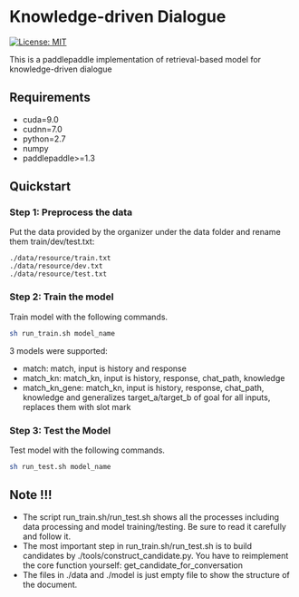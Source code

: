 Knowledge-driven Dialogue
=============================
[![License: MIT](https://img.shields.io/badge/License-MIT-yellow.svg)](https://opensource.org/licenses/MIT)

This is a paddlepaddle implementation of retrieval-based model for knowledge-driven dialogue

## Requirements

* cuda=9.0
* cudnn=7.0
* python=2.7
* numpy
* paddlepaddle>=1.3

## Quickstart

### Step 1: Preprocess the data

Put the data provided by the organizer under the data folder and rename them  train/dev/test.txt: 

```
./data/resource/train.txt
./data/resource/dev.txt
./data/resource/test.txt
```

### Step 2: Train the model

Train model with the following commands. 

```bash
sh run_train.sh model_name
```

3 models were supported:
- match: match, input is history and response
- match_kn: match_kn, input is history, response, chat_path, knowledge
- match_kn_gene: match_kn, input is history, response, chat_path, knowledge and generalizes target_a/target_b of goal for all inputs, replaces them with slot mark

### Step 3: Test the Model

Test model with the following commands.

```bash
sh run_test.sh model_name
```

## Note !!!

* The script run_train.sh/run_test.sh shows all the processes including data processing and model training/testing. Be sure to read it carefully and follow it.
* The most important step in run_train.sh/run_test.sh is to build candidates by ./tools/construct_candidate.py. You have to reimplement the core function yourself: get_candidate_for_conversation
* The files in ./data and ./model is just empty file to show the structure of the document.
